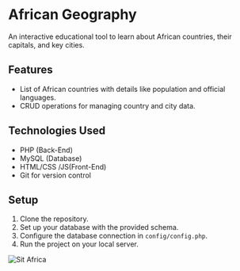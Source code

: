 # African Geography 

An interactive educational tool to learn about African countries, their capitals, and key cities.

## Features
- List of African countries with details like population and official languages.
- CRUD operations for managing country and city data.

## Technologies Used
- PHP (Back-End)
- MySQL (Database)
- HTML/CSS /JS(Front-End)
- Git for version control

## Setup
1. Clone the repository.
2. Set up your database with the provided schema.
3. Configure the database connection in `config/config.php`.
4. Run the project on your local server.

![Sit Africa](/Educational-website/img_page/img-project-reademe.png)